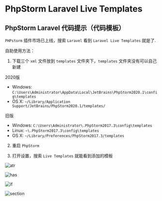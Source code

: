 # PhpStorm Laravel Live Templates

## PhpStorm Laravel 代码提示（代码模板）

`PHPstorm` 插件市场已上线，搜索 `Laravel` 看到 `Laravel Live Templates` 就是了.

自助使用方法：

1) 下载三个 `xml` 文件放到 `templates` 文件夹下，`templates` 文件夹没有可以自己新建

2020版
* Windows: `C:\Users\Administrator\AppData\Local\JetBrains\PhpStorm2020.1\config\templates`
* OS X: `~/Library/Application Support/JetBrains/PhpStorm2020.1/templates/`


旧版
* Windows: `C:\Users\Administrator\.PhpStorm2017.3\config\templates`
* Linux: `~\.PhpStorm2017.3\config\templates`
* OS X: `~/Library/Preferences/PhpStorm2017.3/templates`

2) 重启 `PhpStorm`

3) 打开设置，搜索 `Live Templates` 就能看到添加的模板

![atr](http://upload-images.jianshu.io/upload_images/9385334-cdcb50331d6a7924.gif?imageMogr2/auto-orient/strip%7CimageView2/2/w/500)

![has](http://upload-images.jianshu.io/upload_images/9385334-0f592ea88205bae6.gif?imageMogr2/auto-orient/strip%7CimageView2/2/w/500)

![if](http://upload-images.jianshu.io/upload_images/9385334-ac65c5ade3d203f5.gif?imageMogr2/auto-orient/strip%7CimageView2/2/w/550)

![section](http://upload-images.jianshu.io/upload_images/9385334-d1cfbf6277130fe5.gif?imageMogr2/auto-orient/strip%7CimageView2/2/w/419)
